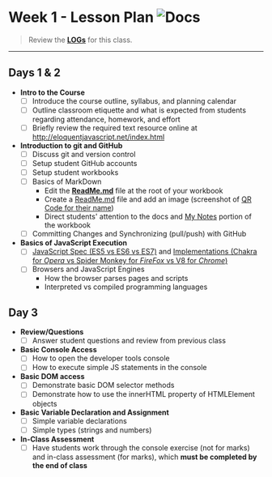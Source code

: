 # Week 1 - Lesson Plan ![Docs](https://img.shields.io/badge/Documentation%20Status-~90%25%20Mostly%20Complete-blue?logo=Read%20the%20Docs)

> Review the [**LOGs**](./LOGs.md) for this class.

----

## Days 1 & 2

<!-- This first class is an introduction and setup class -->


- **Intro to the Course**
  - [ ] Introduce the course outline, syllabus, and planning calendar
  - [ ] Outline classroom etiquette and what is expected from students regarding attendance, homework, and effort
  - [ ] Briefly review the required text resource online at http://eloquentjavascript.net/index.html 
- **Introduction to git and GitHub**
  - [ ] Discuss git and version control
  - [ ] Setup student GitHub accounts
  - [ ] Setup student workbooks
  - [ ] Basics of MarkDown
    - Edit the [**ReadMe.md**](../../ReadMe.md) file at the root of your workbook
    - Create a [ReadMe.md](./demos/ReadMe.md) file and add an image (screenshot of [QR Code for their name](https://www.the-qrcode-generator.com/))
    - Direct students' attention to the docs and [My Notes](../../docs/mynotes/ReadMe.md) portion of the workbook
  - [ ] Committing Changes and Synchronizing (pull/push) with GitHub
- **Basics of JavaScript Execution**
  - [ ] [JavaScript Spec (ES5 vs ES6 vs ES7)](https://developer.mozilla.org/en-US/docs/Web/JavaScript/Language_Resources) and [Implementations (Chakra for *Opera* vs Spider Monkey for *FireFox* vs V8 for *Chrome*)](https://developer.mozilla.org/en-US/docs/Web/JavaScript/Language_Resources#Implementations)
  - [ ] Browsers and JavaScript Engines
    - How the browser parses pages and scripts
    - Interpreted vs compiled programming languages

## Day 3

<!-- Demo the effect of a pull and the need for synchronizing by adding a commit to each student's repository  -->
<!-- JavaScript editing in the Browser + First assignment -->

- **Review/Questions**
  - [ ] Answer student questions and review from previous class
- **Basic Console Access**
  - [ ] How to open the developer tools console
  - [ ] How to execute simple JS statements in the console
- **Basic DOM access**
  - [ ] Demonstrate basic DOM selector methods
  - [ ] Demonstrate how to use the innerHTML property of HTMLElement objects
- **Basic Variable Declaration and Assignment**
  - [ ] Simple variable declarations
  - [ ] Simple types (strings and numbers)
- **In-Class Assessment**
  - [ ] Have students work through the console exercise (not for marks) and in-class assessment (for marks), which **must be completed by the end of class** <!--(only release the in-class assessment in class on this day on the projector; DO NOT release through Moodle).-->
